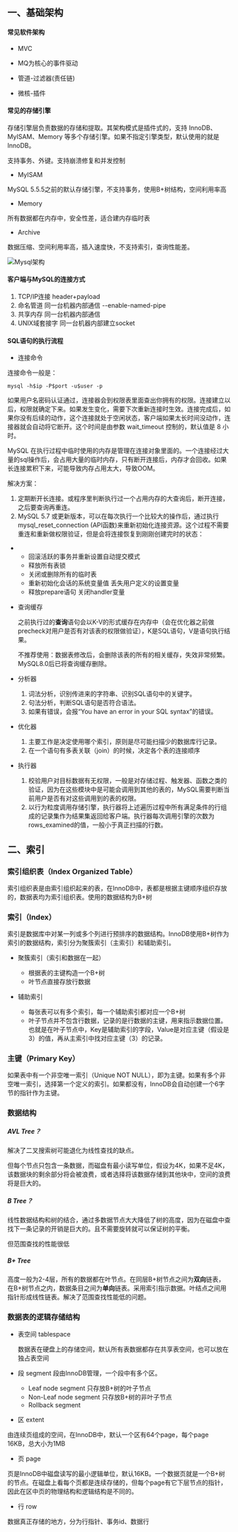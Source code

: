 ## 一、基础架构

#### 常见软件架构

- MVC

- MQ为核心的事件驱动

- 管道-过滤器(责任链)

- 微核-插件

#### 常见的存储引擎

存储引擎层负责数据的存储和提取。其架构模式是插件式的，支持 InnoDB、MyISAM、Memory 等多个存储引擎。如果不指定引擎类型，默认使用的就是 InnoDB。

支持事务、外键。支持崩溃修复和并发控制

- MyISAM

MySQL 5.5.5之前的默认存储引擎，不支持事务，使用B+树结构，空间利用率高

- Memory

所有数据都在内存中，安全性差，适合建内存临时表

- Archive

数据压缩、空间利用率高，插入速度快，不支持索引，查询性能差。

<img src="./img/arch.webp" alt="Mysql架构" />

#### 客户端与MySQL的连接方式

1. TCP/IP连接  header+payload
2. 命名管道 同一台机器内部通信 --enable-named-pipe
3. 共享内存 同一台机器内部通信 
4. UNIX域套接字 同一台机器内部建立socket

#### SQL语句的执行流程

- 连接命令

连接命令一般是：

```mysql
mysql -h$ip -P$port -u$user -p
```

如果用户名密码认证通过，连接器会到权限表里面查出你拥有的权限。连接建立以后，权限就确定下来。如果发生变化，需要下次重新连接时生效。连接完成后，如果你没有后续的动作，这个连接就处于空闲状态，客户端如果太长时间没动作，连接器就会自动将它断开。这个时间是由参数 wait_timeout 控制的，默认值是 8 小时。

MySQL 在执行过程中临时使用的内存是管理在连接对象里面的。一个连接经过大量的sql操作后，会占用大量的临时内存，只有断开连接后，内存才会回收。如果长连接累积下来，可能导致内存占用太大，导致OOM。

解决方案：

1. 定期断开长连接。或程序里判断执行过一个占用内存的大查询后，断开连接，之后要查询再重连。
2. MySQL 5.7 或更新版本，可以在每次执行一个比较大的操作后，通过执行 mysql_reset_connection (API函数)来重新初始化连接资源。这个过程不需要重连和重新做权限验证，但是会将连接恢复到刚刚创建完时的状态：

- - 回滚活跃的事务并重新设置自动提交模式
  - 释放所有表锁
  - 关闭或删除所有的临时表
  - 重新初始化会话的系统变量值 丢失用户定义的设置变量
  - 释放prepare语句 关闭handler变量 

- 查询缓存

  之前执行过的**查询**语句会以K-V的形式缓存在内存中（会在优化器之前做precheck对用户是否有对该表的权限做验证），K是SQL语句，V是语句执行结果。

  不推荐使用：数据表修改后，会删除该表的所有的相关缓存，失效非常频繁。MySQL8.0后已将查询缓存删除。

- 分析器

  1. 词法分析，识别传进来的字符串、识别SQL语句中的关键字。
  2. 句法分析，判断SQL语句是否符合语法。
  3. 如果有错误，会报“You have an error in your SQL syntax”的错误。

- 优化器

  1. 主要工作是决定使用哪个索引，原则是尽可能扫描少的数据库行记录。
  2. 在一个语句有多表关联（join）的时候，决定各个表的连接顺序

- 执行器

  1. 校验用户对目标数据有无权限，一般是对存储过程、触发器、函数之类的验证，因为在这些模块中是可能会调用到其他的表的，MySQL需要判断当前用户是否有对这些调用到的表的权限。
  2. 以行为粒度调用存储引擎，执行器将上述遍历过程中所有满足条件的行组成的记录集作为结果集返回给客户端。执行器每次调用引擎的次数为rows_examined的值，一般小于真正扫描的行数。

## 二、索引

### 索引组织表（Index Organized Table）

索引组织表是由索引组织起来的表，在InnoDB中，表都是根据主键顺序组织存放的，数据表均为索引组织表。使用的数据结构为B+树

### 索引（Index）

索引是数据库中对某一列或多个列进行预排序的数据结构。InnoDB使用B+树作为索引的数据结构，索引分为聚簇索引（主索引）和辅助索引。

- 聚簇索引（索引和数据在一起）
  - 根据表的主键构造一个B+树
  - 叶节点直接存放行数据

- 辅助索引
  - 每张表可以有多个索引，每一个辅助索引都对应一个B+树
  - 叶子节点并不包含行数据，记录的是行数据的主键，用来指示数据位置。也就是在叶子节点中，Key是辅助索引的字段，Value是对应主键（假设是3）的值，再从主索引中找对应主键（3）的记录。



### 主键（Primary Key）

如果表中有一个非空唯一索引（Unique NOT NULL），即为主键。如果有多个非空唯一索引，选择第一个定义的索引。如果都没有，InnoDB会自动创建一个6字节的指针作为主键。

### 数据结构

##### AVL Tree？

解决了二叉搜索树可能退化为线性查找的缺点。

但每个节点只包含一条数据，而磁盘有最小读写单位，假设为4K，如果不足4K，该数据块的剩余部分将会被浪费，或者选择将该数据存储到其他块中，空间的浪费将是巨大的。

##### B Tree？

线性数据结构和树的结合，通过多数据节点大大降低了树的高度，因为在磁盘中查找下一条记录的开销是巨大的。且不需要旋转就可以保证树的平衡。

但范围查找的性能很低

##### B+ Tree

高度一般为2-4层，所有的数据都在叶节点。在同层B+树节点之间为**双向**链表，在B+树节点之内，数据条目之间为**单向**链表。采用索引指示数据。叶结点之间用指针形成线性链表。解决了范围查找性能低的问题。

### 数据表的逻辑存储结构

- 表空间 tablespace

  数据表在硬盘上的存储空间，默认所有表数据都存在共享表空间，也可以放在独占表空间
  
- 段 segment 段由InnoDB管理，一个段中有多个区。 

  - Leaf node segment 只存放B+树的叶子节点
  - Non-Leaf node segment 只存放B+树的非叶子节点
  - Rollback segment
  
- 区 extent

由连续页组成的空间，在InnoDB中，默认一个区有64个page，每个page 16KB，总大小为1MB

- 页 page

页是InnoDB中磁盘读写的最小逻辑单位，默认16KB。一个数据页就是一个B+树的节点。在磁盘上看每个页都是连续存储的，但每个page有它下层节点的指针，因此在区中页的物理结构和逻辑结构是不同的。

- 行 row

数据真正存储的地方，分为行指针、事务id、数据行





